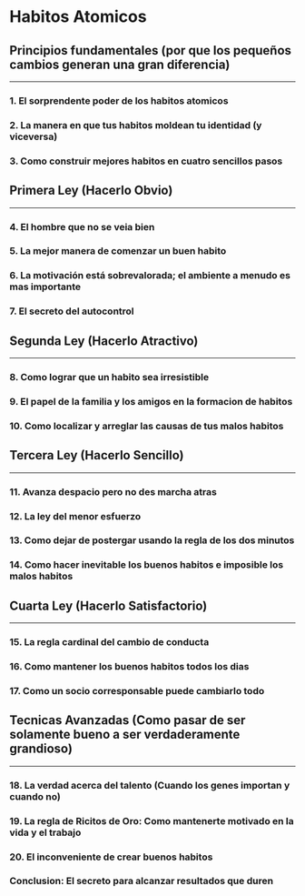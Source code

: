 Habitos Atomicos
================

## Principios fundamentales (por que los pequeños cambios generan una gran diferencia)
---

### 1. El sorprendente poder de los habitos atomicos

### 2. La manera en que tus habitos moldean tu identidad (y viceversa)

### 3. Como construir mejores habitos en cuatro sencillos pasos

## Primera Ley (Hacerlo Obvio)
---

### 4. El hombre que no se veia bien

### 5. La mejor manera de comenzar un buen habito

### 6. La motivación está sobrevalorada; el ambiente a menudo es mas importante

### 7. El secreto del autocontrol

## Segunda Ley (Hacerlo Atractivo)
---

### 8. Como lograr que un habito sea irresistible

### 9. El papel de la familia y los amigos en la formacion de habitos

### 10. Como localizar y arreglar las causas de tus malos habitos

## Tercera Ley (Hacerlo Sencillo)
---

### 11. Avanza despacio pero no des marcha atras

### 12. La ley del menor esfuerzo

### 13. Como dejar de postergar usando la regla de los dos minutos

### 14. Como hacer inevitable los buenos habitos e imposible los malos habitos

## Cuarta Ley (Hacerlo Satisfactorio)
---

### 15. La regla cardinal del cambio de conducta

### 16. Como mantener los buenos habitos todos los dias

### 17. Como un socio corresponsable puede cambiarlo todo

## Tecnicas Avanzadas (Como pasar de ser solamente bueno a ser verdaderamente grandioso)
---

### 18. La verdad acerca del talento (Cuando los genes importan y cuando no)

### 19. La regla de Ricitos de Oro: Como mantenerte motivado en la vida y el trabajo

### 20. El inconveniente de crear buenos habitos

### Conclusion: El secreto para alcanzar resultados que duren


